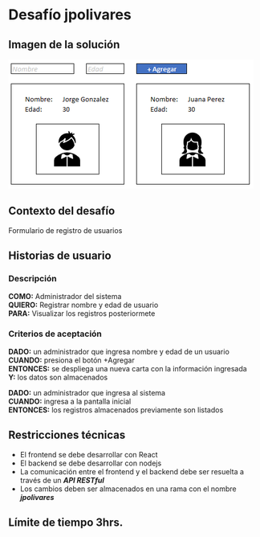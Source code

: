 # Desafío jpolivares

## Imagen de la solución

![Desafio](desafio.png)

## Contexto del desafío

Formulario de registro de usuarios


## Historias de usuario

### Descripción

**COMO:** Administrador del sistema    
**QUIERO:** Registrar nombre y edad de usuario  
**PARA:** Visualizar los registros posteriormete  

### Criterios de aceptación

**DADO:** un administrador que ingresa nombre y edad de un usuario  
**CUANDO:** presiona el botón +Agregar  
**ENTONCES:** se despliega una nueva carta con la información ingresada  
**Y:** los datos son almacenados  

**DADO:** un administrador que ingresa al sistema  
**CUANDO:** ingresa a la pantalla inicial  
**ENTONCES:** los registros almacenados previamente son listados  


## Restricciones técnicas

- El frontend se debe desarrollar con React 
- El backend se debe desarrollar con nodejs
- La comunicación entre el frontend y el backend debe ser resuelta a través de un ***API RESTful***
- Los cambios deben ser almacenados en una rama con el nombre ***jpolivares***


## **Límite de tiempo 3hrs.**
